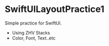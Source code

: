 # SwiftUILayoutPractice1

Simple practice for SwiftUI. 
* Using ZHV Stacks
* Color, Font, Text..etc
